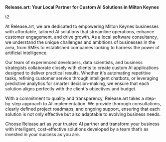 **Release.art: Your Local Partner for Custom AI Solutions in Milton Keynes**

t2

At Release.art, we are dedicated to empowering Milton Keynes businesses with affordable, tailored AI solutions that streamline operations, enhance customer engagement, and drive growth. As a local software consultancy, we understand the unique challenges and ambitions of businesses in the area, from SMEs to established companies looking to harness the power of artificial intelligence.

Our team of experienced developers, data scientists, and business strategists collaborate closely with clients to create custom AI applications designed to deliver practical results. Whether it's automating repetitive tasks, refining customer service through intelligent chatbots, or leveraging predictive analytics for smarter decision-making, we ensure that each solution aligns perfectly with the client's objectives and budget.

With a commitment to quality and transparency, Release.art takes a step-by-step approach to AI implementation. We provide thorough consultations, clearly defined project roadmaps, and ongoing support, ensuring that each solution is not only effective but also adaptable to evolving business needs.

Choose Release.art as your trusted AI partner and transform your business with intelligent, cost-effective solutions developed by a team that’s as invested in your success as you are.